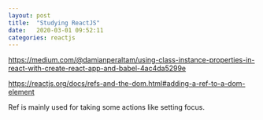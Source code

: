```yaml
---
layout: post
title:  "Studying ReactJS"
date:   2020-03-01 09:52:11
categories: reactjs
---
```


https://medium.com/@damianperaltam/using-class-instance-properties-in-react-with-create-react-app-and-babel-4ac4da5299e

https://reactjs.org/docs/refs-and-the-dom.html#adding-a-ref-to-a-dom-element

Ref is mainly used for taking some actions like setting focus.
